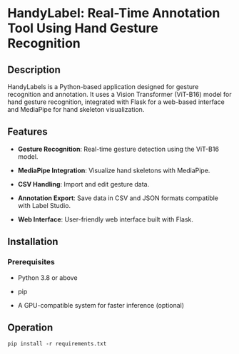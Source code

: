 # HandyLabel: Real-Time Annotation Tool Using Hand Gesture Recognition
 
## Description

HandyLabels is a Python-based application designed for gesture recognition and annotation. It uses a Vision Transformer (ViT-B16) model for hand gesture recognition, integrated with Flask for a web-based interface and MediaPipe for hand skeleton visualization.
 
## Features

- **Gesture Recognition**: Real-time gesture detection using the ViT-B16 model.

- **MediaPipe Integration**: Visualize hand skeletons with MediaPipe.

- **CSV Handling**: Import and edit gesture data.

- **Annotation Export**: Save data in CSV and JSON formats compatible with Label Studio.

- **Web Interface**: User-friendly web interface built with Flask.
 
## Installation

### Prerequisites

- Python 3.8 or above

- pip

- A GPU-compatible system for faster inference (optional)
 
## Operation 
 
```
pip install -r requirements.txt
```
 
